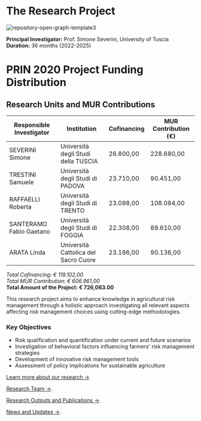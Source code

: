 # The Research Project

![repository-open-graph-template3](https://github.com/user-attachments/assets/bd7c9937-4535-4d89-be69-36d331d3b0d8)



**Principal Investigator:** Prof. Simone Severini, University of Tuscia  
**Duration:** 36 months (2022-2025)  

# PRIN 2020 Project Funding Distribution

## Research Units and MUR Contributions

| Responsible Investigator | Institution | Cofinancing | MUR Contribution (€) |
|--------------------------|-------------|----------------|---------------------|
| SEVERINI Simone | Università degli Studi della TUSCIA |26.800,00| 228.680,00 |
| TRESTINI Samuele | Università degli Studi di PADOVA | 23.710,00 | 90.451,00 |
| RAFFAELLI Roberta | Università degli Studi di TRENTO | 23.098,00 |108.084,00 |
| SANTERAMO Fabio Gaetano | Università degli Studi di FOGGIA | 22.308,00 | 89.610,00 |
| ARATA Linda | Università Cattolica del Sacro Cuore | 23.186,00 | 90.136,00 |

*Total Cofinancing: € 119.102,00*\
*Total MUR Contribution: € 606.961,00*\
**Total Amount of the Project: € 726,063.00**

This research project aims to enhance knowledge in agricultural risk management through a holistic approach investigating all relevant aspects affecting risk management choices using cutting-edge methodologies.

### Key Objectives

- Risk qualification and quantification under current and future scenarios
- Investigation of behavioral factors influencing farmers' risk management strategies
- Development of innovative risk management tools
- Assessment of policy implications for sustainable agriculture

[Learn more about our research →](about/team.md)

[Research Team →](about/team.md).

[Research Outputs and Publications →](research/publications.md).

[News and Updates →](news/updates.md).


